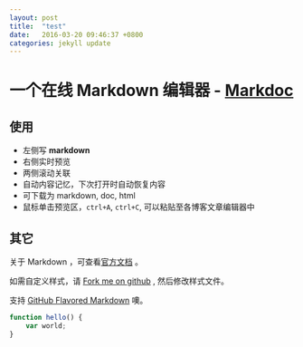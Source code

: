 ```yaml
---
layout: post
title:  "test"
date:   2016-03-20 09:46:37 +0800
categories: jekyll update
---
```

# 一个在线 Markdown 编辑器 - [Markdoc](http://weareoutman.github.io/markdoc/)

## 使用

- 左侧写 **markdown**
- 右侧实时预览
- 两侧滚动关联
- 自动内容记忆，下次打开时自动恢复内容
- 可下载为 markdown, doc, html
- 鼠标单击预览区，`ctrl+A`, `ctrl+C`, 可以粘贴至各博客文章编辑器中

## 其它

关于 Markdown ，可查看[官方文档](http://daringfireball.net/projects/markdown/basics) 。

如需自定义样式，请 [Fork me on github](https://github.com/weareoutman/markdoc) ,
然后修改样式文件。

支持 [GitHub Flavored Markdown](https://help.github.com/articles/github-flavored-markdown) 噢。

```javascript
function hello() {
	var world;
}
